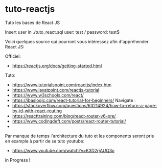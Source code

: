 # tuto-reactjs
Tuto les bases de React JS

Insert user in ./tuto_react.sql
user: test / password: test$

Voici quelques source qui pourront vous intéressez afin d'appréhender React JS:

Officiel: 
  - https://reactjs.org/docs/getting-started.html

Tuto:
  - https://www.tutorialspoint.com/reactjs/index.htm
  - https://www.javatpoint.com/reactjs-tutorial
  - https://www.w3schools.com/react/
  - https://ibaslogic.com/react-tutorial-for-beginners/
  Navigate :
  - https://stackoverflow.com/questions/63214924/how-to-return-a-page-by-id-with-react-routing
  - https://reacttraining.com/blog/react-router-v6-pre/
  - https://www.codingdeft.com/posts/react-router-tutorial/
  - 
Par manque de temps l'architecture du tuto et les components seront pris en example à partir de se tuto youtube:
  - https://www.youtube.com/watch?v=K3D2rjAUQ3o
  
in Progress !
